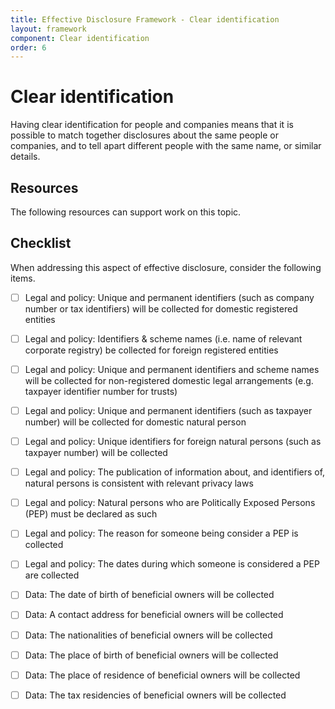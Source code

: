```yaml
---
title: Effective Disclosure Framework - Clear identification
layout: framework
component: Clear identification
order: 6
---
```


# Clear identification

Having clear identification for people and companies means that it is possible to match together disclosures about the same people or companies, and to tell apart different people with the same name, or similar details.

## Resources

The following resources can support work on this topic.

## Checklist

When addressing this aspect of effective disclosure, consider the following items.

* [ ]  Legal and policy: Unique and permanent identifiers (such as company number or tax identifiers) will be collected for domestic registered entities

* [ ]  Legal and policy: Identifiers & scheme names (i.e. name of relevant corporate registry) be collected for foreign registered entities

* [ ]  Legal and policy: Unique and permanent identifiers and scheme names will be collected for non-registered domestic legal arrangements (e.g. taxpayer identifier number for trusts)

* [ ]  Legal and policy: Unique and permanent identifiers (such as taxpayer number) will be collected for domestic natural person

* [ ]  Legal and policy: Unique identifiers for foreign natural persons (such as taxpayer number) will be collected

* [ ]  Legal and policy: The publication of information about, and identifiers of, natural persons is consistent with relevant privacy laws

* [ ]  Legal and policy: Natural persons who are Politically Exposed Persons (PEP) must be declared as such

* [ ]  Legal and policy: The reason for someone being consider a PEP is collected

* [ ]  Legal and policy: The dates during which someone is considered a PEP are collected

* [ ]  Data: The date of birth of beneficial owners will be collected

* [ ]  Data: A contact address for beneficial owners will be collected

* [ ]  Data: The nationalities of beneficial owners will be collected

* [ ]  Data: The place of birth of beneficial owners will be collected

* [ ]  Data: The place of residence of beneficial owners will be collected

* [ ]  Data: The tax residencies of beneficial owners will be collected